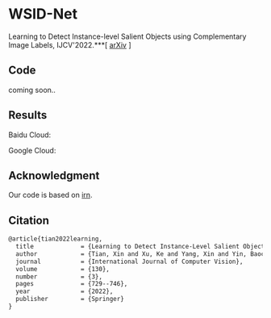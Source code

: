 

# WSID-Net

Learning to Detect Instance-level Salient Objects using Complementary Image Labels, IJCV'2022.***[ [arXiv](https://arxiv.org/abs/2009.13898) ]


## Code
coming soon..

## Results
Baidu Cloud: 

Google Cloud:



## Acknowledgment

Our code is based on [irn](https://github.com/jiwoon-ahn/irn). 



## Citation

```tex
@article{tian2022learning,
  title             = {Learning to Detect Instance-Level Salient Objects Using Complementary Image Labels},
  author            = {Tian, Xin and Xu, Ke and Yang, Xin and Yin, Baocai and Lau, Rynson WH},
  journal           = {International Journal of Computer Vision},
  volume            = {130},
  number            = {3},
  pages             = {729--746},
  year              = {2022},
  publisher         = {Springer}
}
```


